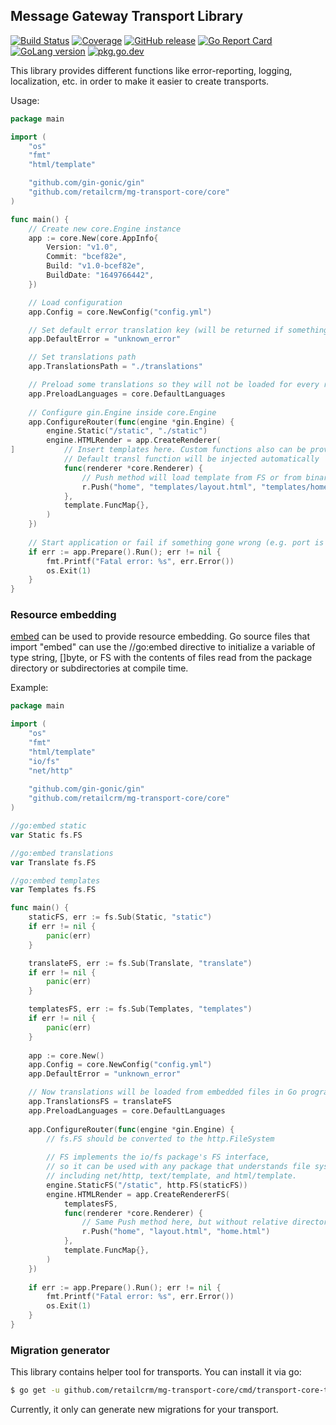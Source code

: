 ## Message Gateway Transport Library
[![Build Status](https://github.com/retailcrm/mg-transport-core/workflows/ci/badge.svg)](https://github.com/retailcrm/mg-transport-core/actions?query=workflow%3Aci)
[![Coverage](https://codecov.io/gh/retailcrm/mg-transport-core/branch/master/graph/badge.svg?logo=codecov&logoColor=white)](https://codecov.io/gh/retailcrm/mg-transport-core)
[![GitHub release](https://img.shields.io/github/release/retailcrm/mg-transport-core.svg?logo=github&logoColor=white)](https://github.com/retailcrm/mg-transport-core/releases)
[![Go Report Card](https://goreportcard.com/badge/github.com/retailcrm/mg-transport-core)](https://goreportcard.com/report/github.com/retailcrm/mg-transport-core)
[![GoLang version](https://img.shields.io/badge/go->=1.12-blue.svg?logo=go&logoColor=white)](https://golang.org/dl/)
[![pkg.go.dev](https://img.shields.io/badge/go.dev-reference-007d9c?logo=go&logoColor=white)](https://pkg.go.dev/github.com/retailcrm/mg-transport-core/core)

This library provides different functions like error-reporting, logging, localization, etc. in order to make it easier to create transports.

Usage:
```go
package main

import (
    "os"
    "fmt"
    "html/template"

    "github.com/gin-gonic/gin"
    "github.com/retailcrm/mg-transport-core/core"
)

func main() {
    // Create new core.Engine instance
    app := core.New(core.AppInfo{
	    Version: "v1.0",
	    Commit: "bcef82e",
	    Build: "v1.0-bcef82e",
	    BuildDate: "1649766442",
    })

    // Load configuration
    app.Config = core.NewConfig("config.yml")

    // Set default error translation key (will be returned if something goes wrong)
    app.DefaultError = "unknown_error"

    // Set translations path
    app.TranslationsPath = "./translations"

    // Preload some translations so they will not be loaded for every request
    app.PreloadLanguages = core.DefaultLanguages
    
    // Configure gin.Engine inside core.Engine
    app.ConfigureRouter(func(engine *gin.Engine) {
        engine.Static("/static", "./static")
        engine.HTMLRender = app.CreateRenderer(
]           // Insert templates here. Custom functions also can be provided.
            // Default transl function will be injected automatically
            func(renderer *core.Renderer) {
                // Push method will load template from FS or from binary
                r.Push("home", "templates/layout.html", "templates/home.html")
            }, 
            template.FuncMap{},
        )
    })
    
    // Start application or fail if something gone wrong (e.g. port is already in use)
    if err := app.Prepare().Run(); err != nil {
        fmt.Printf("Fatal error: %s", err.Error())
        os.Exit(1)
    }
}
```

### Resource embedding
[embed](https://golang.org/pkg/embed/) can be used to provide resource embedding. Go source files that import "embed" can use the //go:embed directive to initialize a variable of type string, []byte, or FS with the contents of files read from the package directory or subdirectories at compile time.

Example:
```go
package main

import (
    "os"
    "fmt"
    "html/template"
    "io/fs"
    "net/http"
    
    "github.com/gin-gonic/gin"
    "github.com/retailcrm/mg-transport-core/core"
)

//go:embed static
var Static fs.FS

//go:embed translations
var Translate fs.FS

//go:embed templates
var Templates fs.FS

func main() {
	staticFS, err := fs.Sub(Static, "static")
	if err != nil {
		panic(err)
	}

	translateFS, err := fs.Sub(Translate, "translate")
	if err != nil {
		panic(err)
	}

	templatesFS, err := fs.Sub(Templates, "templates")
	if err != nil {
		panic(err)
	}
	
    app := core.New()
    app.Config = core.NewConfig("config.yml")
    app.DefaultError = "unknown_error"

    // Now translations will be loaded from embedded files in Go program
    app.TranslationsFS = translateFS
    app.PreloadLanguages = core.DefaultLanguages
    
    app.ConfigureRouter(func(engine *gin.Engine) {
    	// fs.FS should be converted to the http.FileSystem
		
    	// FS implements the io/fs package's FS interface,
    	// so it can be used with any package that understands file systems,
    	// including net/http, text/template, and html/template.
        engine.StaticFS("/static", http.FS(staticFS))
        engine.HTMLRender = app.CreateRendererFS(
			templatesFS,
            func(renderer *core.Renderer) {
                // Same Push method here, but without relative directory.
                r.Push("home", "layout.html", "home.html")
            }, 
            template.FuncMap{},
        )
    })
    
    if err := app.Prepare().Run(); err != nil {
        fmt.Printf("Fatal error: %s", err.Error())
        os.Exit(1)
    }
}
```
### Migration generator
This library contains helper tool for transports. You can install it via go:
```sh
$ go get -u github.com/retailcrm/mg-transport-core/cmd/transport-core-tool
```
Currently, it only can generate new migrations for your transport.
